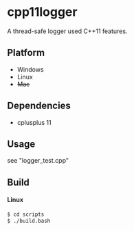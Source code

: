 # cpp11logger

A thread-safe logger used C++11 features.

## Platform
* Windows
* Linux
* ~~Mac~~

## Dependencies

* cplusplus 11

## Usage

see "logger_test.cpp"

## Build
#### Linux
```bash
$ cd scripts
$ ./build.bash
```
